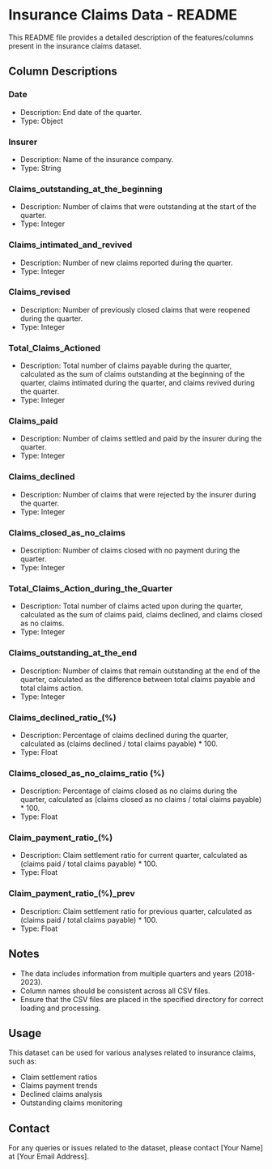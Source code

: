 # Insurance Claims Data - README

This README file provides a detailed description of the features/columns present in the insurance claims dataset.

## Column Descriptions

### Date
- Description: End date of the quarter.
- Type: Object

### Insurer
- Description: Name of the insurance company.
- Type: String

### Claims_outstanding_at_the_beginning
- Description: Number of claims that were outstanding at the start of the quarter.
- Type: Integer

### Claims_intimated_and_revived
- Description: Number of new claims reported during the quarter.
- Type: Integer

### Claims_revised 
- Description: Number of previously closed claims that were reopened during the quarter.
- Type: Integer

### Total_Claims_Actioned
- Description: Total number of claims payable during the quarter, calculated as the sum of claims outstanding at the beginning of the quarter, claims intimated during the quarter, and claims revived during the quarter.
- Type: Integer

### Claims_paid
- Description: Number of claims settled and paid by the insurer during the quarter.
- Type: Integer

### Claims_declined
- Description: Number of claims that were rejected by the insurer during the quarter.
- Type: Integer

### Claims_closed_as_no_claims 
- Description: Number of claims closed with no payment during the quarter.
- Type: Integer

### Total_Claims_Action_during_the_Quarter 
- Description: Total number of claims acted upon during the quarter, calculated as the sum of claims paid, claims declined, and claims closed as no claims.
- Type: Integer

### Claims_outstanding_at_the_end
- Description: Number of claims that remain outstanding at the end of the quarter, calculated as the difference between total claims payable and total claims action.
- Type: Integer

### Claims_declined_ratio_(%)
- Description: Percentage of claims declined during the quarter, calculated as (claims declined / total claims payable) * 100.
- Type: Float

### Claims_closed_as_no_claims_ratio (%)
- Description: Percentage of claims closed as no claims during the quarter, calculated as (claims closed as no claims / total claims payable) * 100.
- Type: Float

### Claim_payment_ratio_(%)
- Description: Claim settlement ratio for current quarter, calculated as (claims paid / total claims payable) * 100.
- Type: Float

### Claim_payment_ratio_(%)_prev
- Description: Claim settlement ratio for previous quarter, calculated as (claims paid / total claims payable) * 100.
- Type: Float

## Notes
- The data includes information from multiple quarters and years (2018-2023).
- Column names should be consistent across all CSV files.
- Ensure that the CSV files are placed in the specified directory for correct loading and processing.

## Usage
This dataset can be used for various analyses related to insurance claims, such as:

- Claim settlement ratios
- Claims payment trends
- Declined claims analysis
- Outstanding claims monitoring

## Contact
For any queries or issues related to the dataset, please contact [Your Name] at [Your Email Address].
